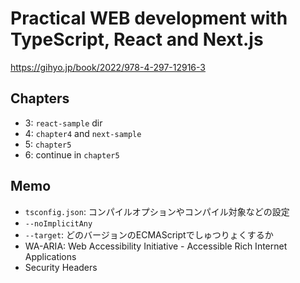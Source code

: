 # Practical WEB development with TypeScript, React and Next.js

https://gihyo.jp/book/2022/978-4-297-12916-3

## Chapters

- 3: `react-sample` dir
- 4: `chapter4` and `next-sample`
- 5: `chapter5`
- 6: continue in `chapter5`

## Memo

- `tsconfig.json`: コンパイルオプションやコンパイル対象などの設定
- `--noImplicitAny`
- `--target`: どのバージョンのECMAScriptでしゅつりょくするか
- WA-ARIA: Web Accessibility Initiative - Accessible Rich Internet Applications
- Security Headers
